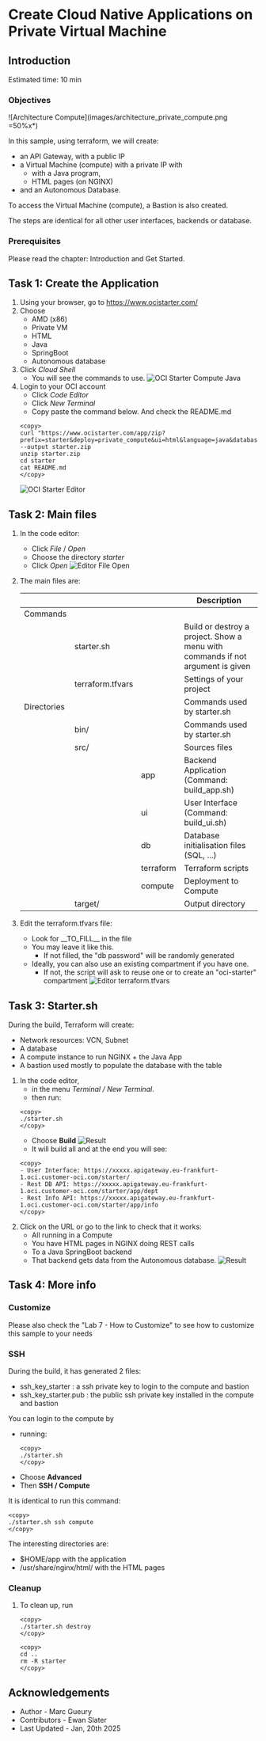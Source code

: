 
# Create Cloud Native Applications on Private Virtual Machine

## Introduction

Estimated time: 10 min

### Objectives

![Architecture Compute](images/architecture_private_compute.png =50%x*)

In this sample, using terraform, we will create:
- an API Gateway, with a public IP
- a Virtual Machine (compute) with a private IP with
    - with a Java program, 
    - HTML pages (on NGINX)
- and an Autonomous Database. 

To access the Virtual Machine (compute), a Bastion is also created.

The steps are identical for all other user interfaces, backends or database.

### Prerequisites

Please read the chapter: Introduction and Get Started.

## Task 1: Create the Application

1. Using your browser, go to https://www.ocistarter.com/
2. Choose 
    - AMD (x86)
    - Private VM
    - HTML
    - Java
    - SpringBoot
    - Autonomous database
3. Click *Cloud Shell*
    - You will see the commands to use.
  ![OCI Starter Compute Java](images/starter-private-compute-java.png)
4. Login to your OCI account
    - Click *Code Editor*
    - Click *New Terminal*
    - Copy paste the command below. And check the README.md
    ```
    <copy>
    curl "https://www.ocistarter.com/app/zip?prefix=starter&deploy=private_compute&ui=html&language=java&database=atp" --output starter.zip
    unzip starter.zip
    cd starter
    cat README.md
    </copy>
    ```
    ![OCI Starter Editor](../public_compute/images/starter-editor.png)

## Task 2: Main files

1. In the code editor:
    - Click *File* / *Open*
    - Choose the directory *starter*
    - Click *Open*
    ![Editor File Open](../public_compute/images/starter-compute-dir.png)
2. The main files are:

   |             |                  |           | Description |
   | ----------- | ---------------- | --------- | ---|
   | Commands    |                  |           |  |
   |             | starter.sh       |           | Build or destroy a project. Show a menu with commands if not argument is given | 
   |             | terraform.tfvars |           | Settings of your project | 
   | Directories |                  |           | Commands used by starter.sh | 
   |             | bin/             |           | Commands used by starter.sh | 
   |             | src/             |           | Sources files | 
   |             |                  | app       | Backend Application (Command: build_app.sh) | 
   |             |                  | ui        | User Interface (Command: build_ui.sh) | 
   |             |                  | db        | Database initialisation files (SQL, ...) | 
   |             |                  | terraform | Terraform scripts  | 
   |             |                  | compute   | Deployment to Compute | 
   |             | target/          |           | Output directory  | 
  
3. Edit the terraform.tfvars file:
    - Look for \_\_TO_FILL\_\_ in the file
    - You may leave it like this.
        - If not filled, the "db password" will be randomly generated
    - Ideally, you can also use an existing compartment if you have one. 
        - If not, the script will ask to reuse one or to create an "oci-starter" compartment
    ![Editor terraform.tfvars](../public_compute/images/starter-compute-env.png)

## Task 3: Starter.sh

During the build, Terraform will create:
- Network resources: VCN, Subnet
- A database
- A compute instance to run NGINX + the Java App
- A bastion used mostly to populate the database with the table

1. In the code editor, 
    - in the menu *Terminal / New Terminal*. 
    - then run:
    ```
    <copy>
    ./starter.sh
    </copy>
    ```
    - Choose **Build**
        ![Result](../public_compute/images/starter-starter-build.png)  
    - It will build all and at the end you will see:
    ```
    <copy>
    - User Interface: https://xxxxx.apigateway.eu-frankfurt-1.oci.customer-oci.com/starter/
    - Rest DB API: https://xxxxx.apigateway.eu-frankfurt-1.oci.customer-oci.com/starter/app/dept
    - Rest Info API: https://xxxxx.apigateway.eu-frankfurt-1.oci.customer-oci.com/starter/app/info    
    </copy>
    ```
2. Click on the URL or go to the link to check that it works:
    - All running in a Compute 
    - You have HTML pages in NGINX doing REST calls 
    - To a Java SpringBoot backend
    - That backend gets data from the Autonomous database. 
    ![Result](../public_compute/images/starter-compute-result.png)

## Task 4: More info

### Customize

Please also check the  "Lab 7 - How to Customize" to see how to customize this sample to your needs

### SSH

During the build, it has generated 2 files:
- ssh\_key\_starter : a ssh private key to login to the compute and bastion
- ssh\_key\_starter.pub : the public ssh private key installed in the compute and bastion

You can login to the compute by
- running:
    ```
    <copy>
    ./starter.sh 
    </copy>
    ```
- Choose **Advanced**
- Then **SSH / Compute**

It is identical to run this command:
```
<copy>
./starter.sh ssh compute
</copy>
```

The interesting directories are:
- $HOME/app with the application
- /usr/share/nginx/html/ with the HTML pages

### Cleanup

1. To clean up, run 
    ```
    <copy>
    ./starter.sh destroy
    </copy>
    ```

    ```
    <copy>
    cd ..
    rm -R starter
    </copy>
    ```

## Acknowledgements

* Author - Marc Gueury
* Contributors - Ewan Slater 
* Last Updated - Jan, 20th 2025

